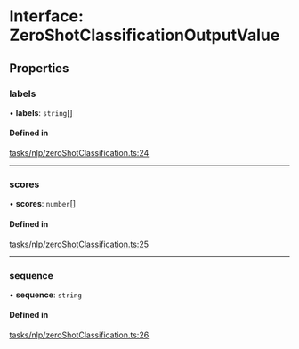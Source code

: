 # Interface: ZeroShotClassificationOutputValue

## Properties

### labels

• **labels**: `string`[]

#### Defined in

[tasks/nlp/zeroShotClassification.ts:24](https://github.com/huggingface/huggingface.js/blob/main/packages/inference/src/tasks/nlp/zeroShotClassification.ts#L24)

___

### scores

• **scores**: `number`[]

#### Defined in

[tasks/nlp/zeroShotClassification.ts:25](https://github.com/huggingface/huggingface.js/blob/main/packages/inference/src/tasks/nlp/zeroShotClassification.ts#L25)

___

### sequence

• **sequence**: `string`

#### Defined in

[tasks/nlp/zeroShotClassification.ts:26](https://github.com/huggingface/huggingface.js/blob/main/packages/inference/src/tasks/nlp/zeroShotClassification.ts#L26)
